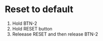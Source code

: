 
Reset to default
=====

1. Hold BTN-2
2. Hold RESET button
3. Releease RESET and then release BTN-2


